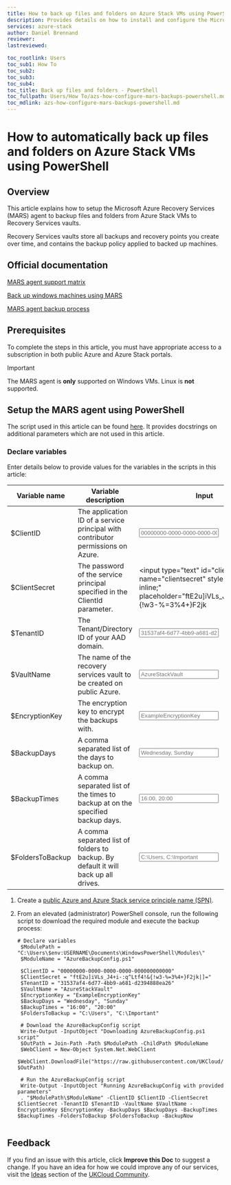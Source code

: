 ```yaml
---
title: How to back up files and folders on Azure Stack VMs using PowerShell | UKCloud Ltd
description: Provides details on how to install and configure the Microsoft Azure Recovery Services (MARS) agent to backup files and folders on Azure Stack
services: azure-stack
author: Daniel Brennand
reviewer:
lastreviewed:

toc_rootlink: Users
toc_sub1: How To
toc_sub2:
toc_sub3:
toc_sub4:
toc_title: Back up files and folders - PowerShell
toc_fullpath: Users/How To/azs-how-configure-mars-backups-powershell.md
toc_mdlink: azs-how-configure-mars-backups-powershell.md
---
```


# How to automatically back up files and folders on Azure Stack VMs using PowerShell

## Overview

This article explains how to setup the Microsoft Azure Recovery Services (MARS) agent to backup files and folders from Azure Stack VMs to Recovery Services vaults.

Recovery Services vaults store all backups and recovery points you create over time, and contains the backup policy applied to backed up machines.

## Official documentation

[MARS agent support matrix](https://docs.microsoft.com/en-us/azure/backup/backup-support-matrix-mars-agent)

[Back up windows machines using MARS](https://docs.microsoft.com/en-us/azure/backup/backup-configure-vault)

[MARS agent backup process](https://docs.microsoft.com/en-us/azure/backup/backup-architecture#architecture-direct-backup-of-on-premises-windows-server-machines-or-azure-vm-files-or-folders)

## Prerequisites

To complete the steps in this article, you must have appropriate access to a subscription in both public Azure and Azure Stack portals.

> [!IMPORTANT]
> The MARS agent is **only** supported on Windows VMs. Linux is **not** supported.

## Setup the MARS agent using PowerShell

The script used in this article can be found [here](https://github.com/UKCloud/AzureStack/blob/master/Users/Extensions/Windows/AzureBackupConfig.ps1). It provides docstrings on additional parameters which are not used in this article.

### Declare variables

Enter details below to provide values for the variables in the scripts in this article:

| Variable name   | Variable description                                               | Input            |
|-----------------|--------------------------------------------------------------------|------------------|
| \$ClientID    | The application ID of a service principal with contributor permissions on Azure.                 | <form oninput="result.value=clientid.value" id="clientid" style="display: inline;"><input type="text" id="clientid" name="clientid" style="display: inline;" placeholder="00000000-0000-0000-0000-000000000000"/></form> |
| \$ClientSecret    | The password of the service principal specified in the ClientId parameter.                 | <form oninput="result.value=clientsecret.value" id="clientsecret" style="display: inline;"><input type="text" id="clientsecret" name="clientsecret" style="display: inline;" placeholder="ftE2u]iVLs_J4+i-:q^Ltf4!&{!w3-%=3%4+}F2jk|]="/></form> |
| \$TenantID    | The Tenant/Directory ID of your AAD domain.                 | <form oninput="result.value=tenantid.value" id="tenantid" style="display: inline;"><input type="text" id="tenantid" name="tenantid" style="display: inline;" placeholder="31537af4-6d77-4bb9-a681-d2394888ea26"/></form> |
| \$VaultName    | The name of the recovery services vault to be created on public Azure.                 | <form oninput="result.value=vaultname.value" id="vaultname" style="display: inline;"><input type="text" id="vaultname" name="vaultname" style="display: inline;" placeholder="AzureStackVault"/></form> |
| \$EncryptionKey    | The encryption key to encrypt the backups with.                 | <form oninput="result.value=encryptionkey.value" id="encryptionkey" style="display: inline;"><input type="text" id="encryptionkey" name="encryptionkey" style="display: inline;" placeholder="ExampleEncryptionKey"/></form> |
| \$BackupDays    | A comma separated list of the days to backup on.                 | <form oninput="result.value=backupdays.value" id="backupdays" style="display: inline;"><input type="text" id="backupdays" name="backupdays" style="display: inline;" placeholder="Wednesday, Sunday"/></form> |
| \$BackupTimes    | A comma separated list of the times to backup at on the specified backup days.                 | <form oninput="result.value=backuptimes.value" id="backuptimes" style="display: inline;"><input type="text" id="backuptimes" name="backuptimes" style="display: inline;" placeholder="16:00, 20:00"/></form> |
| \$FoldersToBackup    | A comma separated list of folders to backup. By default it will back up all drives.             | <form oninput="result.value=folderstobackup.value" id="folderstobackup" style="display: inline;"><input type="text" id="folderstobackup" name="folderstobackup" style="display: inline;" placeholder="C:\Users, C:\Important"/></form> |

1. Create a [public Azure and Azure Stack service principle name (SPN)](azs-how-create-spn-powershell.md).

2. From an elevated (administrator) PowerShell console, run the following script to download the required module and execute the backup process:

    <pre><code class="language-PowerShell"># Declare variables
    $ModulePath = "C:\Users\$env:USERNAME\Documents\WindowsPowerShell\Modules\"
    $ModuleName = "AzureBackupConfig.ps1"

    $ClientID = "<output form="clientid" name="result" style="display: inline;">00000000-0000-0000-0000-000000000000</output>"
    $ClientSecret = "<output form="clientsecret" name="result" style="display: inline;">ftE2u]iVLs_J4+i-:q^Ltf4!&{!w3-%=3%4+}F2jk|]=</output>"
    $TenantID = "<output form="tenantid" name="result" style="display: inline;">31537af4-6d77-4bb9-a681-d2394888ea26</output>"
    $VaultName = "<output form="vaultname" name="result" style="display: inline;">AzureStackVault</output>"
    $EncryptionKey = "<output form="encryptionkey" name="result" style="display: inline;">ExampleEncryptionKey</output>"
    $BackupDays = "<output form="backupdays" name="result" style="display: inline;">Wednesday", "Sunday</output>"
    $BackupTimes = "<output form="backuptimes" name="result" style="display: inline;">16:00", "20:00</output>"
    $FoldersToBackup = "<output form="folderstobackup" name="result" style="display: inline;">C:\Users", "C:\Important</output>"

    # Download the AzureBackupConfig script
    Write-Output -InputObject "Downloading AzureBackupConfig.ps1 script"
    $OutPath = Join-Path -Path $ModulePath -ChildPath $ModuleName
    $WebClient = New-Object System.Net.WebClient
    $WebClient.DownloadFile("https://raw.githubusercontent.com/UKCloud/AzureStack/master/Users/Extensions/Windows/AzureBackupConfig.ps1", $OutPath)

    # Run the AzureBackupConfig script
    Write-Output -InputObject "Running AzureBackupConfig with provided parameters"
    . "$ModulePath\$ModuleName" -ClientID $ClientID -ClientSecret $ClientSecret -TenantID $TenantID -VaultName $VaultName -EncryptionKey $EncryptionKey -BackupDays $BackupDays -BackupTimes $BackupTimes -FoldersToBackup $FoldersToBackup -BackupNow
    </code></pre>

## Feedback

If you find an issue with this article, click **Improve this Doc** to suggest a change. If you have an idea for how we could improve any of our services, visit the [Ideas](https://community.ukcloud.com/ideas) section of the [UKCloud Community](https://community.ukcloud.com).